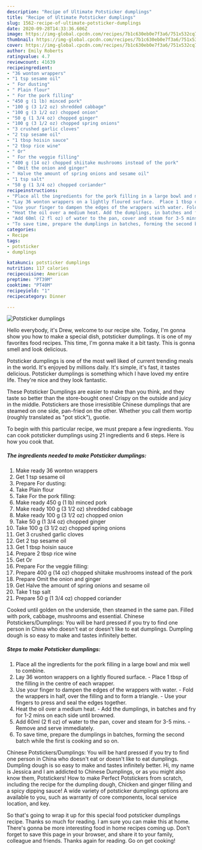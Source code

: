 ```yaml
---
description: "Recipe of Ultimate Potsticker dumplings"
title: "Recipe of Ultimate Potsticker dumplings"
slug: 1562-recipe-of-ultimate-potsticker-dumplings
date: 2020-09-28T14:33:36.606Z
image: https://img-global.cpcdn.com/recipes/7b1c630eb0e7f3a6/751x532cq70/potsticker-dumplings-recipe-main-photo.jpg
thumbnail: https://img-global.cpcdn.com/recipes/7b1c630eb0e7f3a6/751x532cq70/potsticker-dumplings-recipe-main-photo.jpg
cover: https://img-global.cpcdn.com/recipes/7b1c630eb0e7f3a6/751x532cq70/potsticker-dumplings-recipe-main-photo.jpg
author: Emily Roberts
ratingvalue: 4.7
reviewcount: 41639
recipeingredient:
- "36 wonton wrappers"
- "1 tsp sesame oil"
- " For dusting"
- " Plain flour"
- " For the pork filling"
- "450 g (1 lb) minced pork"
- "100 g (3 1/2 oz) shredded cabbage"
- "100 g (3 1/2 oz) chopped onion"
- "50 g (1 3/4 oz) chopped ginger"
- "100 g (3 1/2 oz) chopped spring onions"
- "3 crushed garlic cloves"
- "2 tsp sesame oil"
- "1 tbsp hoisin sauce"
- "2 tbsp rice wine"
- " Or"
- " For the veggie filling"
- "400 g (14 oz) chopped shiitake mushrooms instead of the pork"
- " Omit the onion and ginger"
- " Halve the amount of spring onions and sesame oil"
- "1 tsp salt"
- "50 g (1 3/4 oz) chopped coriander"
recipeinstructions:
- "Place all the ingredients for the pork filling in a large bowl and mix well to combine."
- "Lay 36 wonton wrappers on a lightly floured surface.  Place 1 tbsp of the filling in the centre of each wrapper."
- "Use your finger to dampen the edges of the wrappers with water. Fold the wrappers in half, over the filling and to form a triangle. Use your fingers to press and seal the edges together."
- "Heat the oil over a medium heat. Add the dumplings, in batches and fry for 1-2 mins on each side until browned."
- "Add 60ml (2 fl oz) of water to the pan, cover and steam for 3-5 mins. Remove and serve immediately."
- "To save time, prepare the dumplings in batches, forming the second batch while the first is cooking and so on."
categories:
- Recipe
tags:
- potsticker
- dumplings

katakunci: potsticker dumplings 
nutrition: 117 calories
recipecuisine: American
preptime: "PT39M"
cooktime: "PT40M"
recipeyield: "1"
recipecategory: Dinner

---
```



![Potsticker dumplings](https://img-global.cpcdn.com/recipes/7b1c630eb0e7f3a6/751x532cq70/potsticker-dumplings-recipe-main-photo.jpg)

Hello everybody, it's Drew, welcome to our recipe site. Today, I'm gonna show you how to make a special dish, potsticker dumplings. It is one of my favorites food recipes. This time, I'm gonna make it a bit tasty. This is gonna smell and look delicious.

Potsticker dumplings is one of the most well liked of current trending meals in the world. It's enjoyed by millions daily. It's simple, it's fast, it tastes delicious. Potsticker dumplings is something which I have loved my entire life. They're nice and they look fantastic.

These Potsticker Dumplings are easier to make than you think, and they taste so better than the store-bought ones! Crispy on the outside and juicy in the middle. Potstickers are those irresistible Chinese dumplings that are steamed on one side, pan-fried on the other. Whether you call them wortip (roughly translated as &#34;pot stick&#34;), guotie.


To begin with this particular recipe, we must prepare a few ingredients. You can cook potsticker dumplings using 21 ingredients and 6 steps. Here is how you cook that.

<!--inarticleads1-->

##### The ingredients needed to make Potsticker dumplings:

1. Make ready 36 wonton wrappers
1. Get 1 tsp sesame oil
1. Prepare  For dusting:
1. Take  Plain flour
1. Take  For the pork filling:
1. Make ready 450 g (1 lb) minced pork
1. Make ready 100 g (3 1/2 oz) shredded cabbage
1. Make ready 100 g (3 1/2 oz) chopped onion
1. Take 50 g (1 3/4 oz) chopped ginger
1. Take 100 g (3 1/2 oz) chopped spring onions
1. Get 3 crushed garlic cloves
1. Get 2 tsp sesame oil
1. Get 1 tbsp hoisin sauce
1. Prepare 2 tbsp rice wine
1. Get  Or
1. Prepare  For the veggie filling:
1. Prepare 400 g (14 oz) chopped shiitake mushrooms instead of the pork
1. Prepare  Omit the onion and ginger
1. Get  Halve the amount of spring onions and sesame oil
1. Take 1 tsp salt
1. Prepare 50 g (1 3/4 oz) chopped coriander


Cooked until golden on the underside, then steamed in the same pan. Filled with pork, cabbage, mushrooms and essential. Chinese Potstickers/Dumplings: You will be hard pressed if you try to find one person in China who doesn&#39;t eat or doesn&#39;t like to eat dumplings. Dumpling dough is so easy to make and tastes infinitely better. 

<!--inarticleads2-->

##### Steps to make Potsticker dumplings:

1. Place all the ingredients for the pork filling in a large bowl and mix well to combine.
1. Lay 36 wonton wrappers on a lightly floured surface.  - Place 1 tbsp of the filling in the centre of each wrapper.
1. Use your finger to dampen the edges of the wrappers with water. - Fold the wrappers in half, over the filling and to form a triangle. - Use your fingers to press and seal the edges together.
1. Heat the oil over a medium heat. - Add the dumplings, in batches and fry for 1-2 mins on each side until browned.
1. Add 60ml (2 fl oz) of water to the pan, cover and steam for 3-5 mins. - Remove and serve immediately.
1. To save time, prepare the dumplings in batches, forming the second batch while the first is cooking and so on.


Chinese Potstickers/Dumplings: You will be hard pressed if you try to find one person in China who doesn&#39;t eat or doesn&#39;t like to eat dumplings. Dumpling dough is so easy to make and tastes infinitely better. Hi, my name is Jessica and I am addicted to Chinese Dumplings, or as you might also know them, Potstickers! How to make Perfect Potstickers from scratch, including the recipe for the dumpling dough, Chicken and ginger filling and a spicy dipping sauce! A wide variety of potsticker dumplings options are available to you, such as warranty of core components, local service location, and key. 

So that's going to wrap it up for this special food potsticker dumplings recipe. Thanks so much for reading. I am sure you can make this at home. There's gonna be more interesting food in home recipes coming up. Don't forget to save this page in your browser, and share it to your family, colleague and friends. Thanks again for reading. Go on get cooking!
